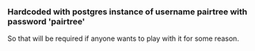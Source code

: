 ### Hardcoded with postgres instance of username pairtree with password 'pairtree'
So that will be required if anyone wants to play with it for some reason.